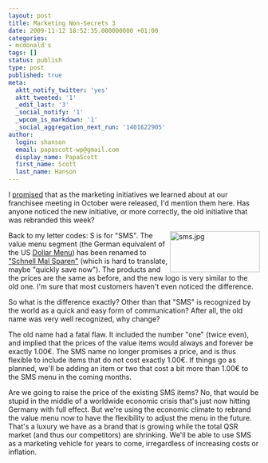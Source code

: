 ```yaml
---
layout: post
title: Marketing Non-Secrets 3
date: 2009-11-12 18:52:35.000000000 +01:00
categories:
- mcdonald's
tags: []
status: publish
type: post
published: true
meta:
  aktt_notify_twitter: 'yes'
  aktt_tweeted: '1'
  _edit_last: '3'
  _social_notify: '1'
  _wpcom_is_markdown: '1'
  _social_aggregation_next_run: '1401622905'
author:
  login: shanson
  email: papascott-wp@gmail.com
  display_name: PapaScott
  first_name: Scott
  last_name: Hanson
---
```

<p>I <a href="https://www.papascott.de/archives/2009/10/21/marketing-non-secrets/">promised</a> that as the marketing initiatives we learned about at our franchisee meeting in October were released, I'd mention them here. Has anyone noticed the new initiative, or more correctly, the old initiative that was rebranded this week?</p>
<p><a href="http://www.mcdonalds.de/produkte/schnell_mal_sparen.html"><img src="https://www.papascott.de/wordpress/wp-content/uploads/2009/11/sms.jpg" alt="sms.jpg" border="0" width="180" height="82" align="right" /></a>Back to my letter codes: S is for "SMS". The value menu segment (the German equivalent of the US <a href="http://cep.mcdonalds.com/dollar/">Dollar Menu</a>) has been renamed to <a href="http://www.mcdonalds.de/produkte/schnell_mal_sparen.html">"Schnell Mal Sparen"</a> (which is hard to translate, maybe "quickly save now"). The products and the prices are the same as before, and the new logo is very similar to the old one. I'm sure that most customers haven't even noticed the difference.</p>
<p>So what is the difference exactly? Other than that "SMS" is recognized by the world as a quick and easy form of communication? After all, the old name was very well recognized, why change?</p>
<p>The old name had a fatal flaw. It included the number "one" (twice even), and implied that the prices of the value items would always and forever be exactly 1.00&euro;. The SMS name no longer promises a price, and is thus flexible to include items that do not cost exactly 1.00&euro;. If things go as planned, we'll be adding an item or two that cost a bit more than 1.00&euro; to the SMS menu in the coming months.</p>
<p>Are we going to raise the price of the existing SMS items? No, that would be stupid in the middle of a worldwide economic crisis that's just now hitting Germany with full effect. But we're using the economic climate to rebrand the value menu now to have the flexibility to adjust the menu in the future. That's a luxury we have as a brand that is growing while the total QSR market (and thus our competitors) are shrinking. We'll be able to use SMS as a marketing vehicle for years to come, irregardless of increasing costs or inflation.</p>
